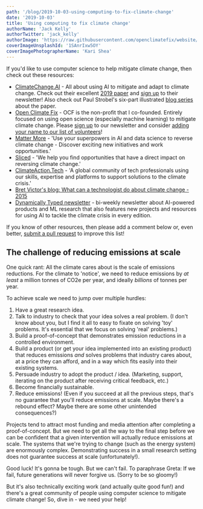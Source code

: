```yaml
---
path: '/blog/2019-10-03-using-computing-to-fix-climate-change'
date: '2019-10-03'
title: 'Using computing to fix climate change'
authorName: 'Jack Kelly'
authorTwitter: 'jack_kelly'
authorImage: 'https://raw.githubusercontent.com/openclimatefix/website/master/src/images/people/jack.png'
coverImageUnsplashId: '1SAnrIxw5OY'
coverImagePhotographerName: 'Kari Shea'
---
```


If you'd like to use computer science to help mitigate climate change, then check out these resources:

- [ClimateChange.AI](http://climatechange.ai/) - All about using AI to mitigate and adapt to climate change. Check out their excellent [2019 paper](https://arxiv.org/abs/1906.05433) and [sign up](https://www.climatechange.ai/mailing_list.html) to their newsletter! Also check out Paul Strobel's six-part illustrated [blog series](https://blog.codecentric.de/en/2019/09/how-to-tackle-climate-change-with-machine-learning-electricity-systems/#post-69396) about the paper.
- [Open Climate Fix](http://openclimatefix.org) - OCF is the non-profit that I co-founded. Entirely focused on using open science (especially machine learning) to mitigate climate change. Please [sign up](https://eepurl.com/guCjvH) to our newsletter and consider [adding your name to our list of volunteers](https://airtable.com/shrl59GJ96csVF4WB)!
- [Matter More](https://www.mattermore.io/) - 'Use your superpowers in AI and data science to reverse climate change - Discover exciting new initiatives and work opportunities.'
- [Sliced](https://sliced.org/) - 'We help you find opportunities that have a direct impact on reversing climate change.'
- [ClimateAction.Tech](https://climateaction.tech/) - 'A global community of tech professionals using our skills, expertise and platforms to support solutions to the climate crisis.'
- [Bret Victor's blog: What can a technologist do about climate change - 2015](http://worrydream.com/ClimateChange/#)
- [Dynamically Typed newsletter](https://dynamicallytyped.com/) - bi-weekly newsletter about AI-powered products and ML research that also features new projects and resources for using AI to tackle the climate crisis in every edition.

If you know of other resources, then please add a comment below or, even better, [submit a pull request](https://github.com/JackKelly/JackKelly.github.io/blob/master/_posts/2019-10-03-using-computing-to-fix-climate-change.md) to improve this list!

## The challenge of reducing emissions at scale

One quick rant: All the climate cares about is the scale of emissions reductions. For the climate to 'notice', we need to reduce emissions by _at least_ a million tonnes of CO2e per year, and ideally _billions_ of tonnes per year.

To achieve scale we need to jump over multiple hurdles:

1. Have a great research idea.
2. Talk to industry to check that your idea solves a real problem. (I don't know about you, but I find it all to easy to fixate on solving 'toy' problems. It's essential that we focus on solving 'real' problems.)
3. Build a proof-of-concept that demonstrates emission reductions in a controlled environment.
4. Build a product (or get your idea implemented into an existing product) that reduces emissions _and_ solves problems that industry cares about, at a price they can afford, and in a way which fits easily into their existing systems.
5. Persuade industry to adopt the product / idea. (Marketing, support, iterating on the product after receiving critical feedback, etc.)
6. Become financially sustainable.
7. Reduce emissions! (Even if you succeed at all the previous steps, that's no guarantee that you'll reduce emissions at scale. Maybe there's a rebound effect? Maybe there are some other unintended consequences?)

Projects tend to attract most funding and media attention after completing a proof-of-concept. But we need to get all the way to the final step before we can be confident that a given intervention will actually reduce emissions at scale. The systems that we're trying to change (such as the energy system) are enormously complex. Demonstrating success in a small research setting does not guarantee success at scale (unfortunately!).

Good luck! It's gonna be tough. But we can't fail. To paraphrase Greta: If we fail, future generations will never forgive us. (Sorry to be so gloomy!)

But it's also technically exciting work (and actually quite good fun!) and there's a great community of people using computer science to mitigate climate change! So, dive in - we need your help!
